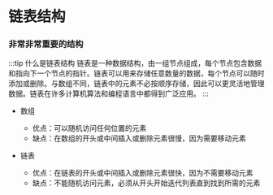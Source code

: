 # 链表结构

### 非常非常重要的结构

:::tip 什么是链表结构
链表是一种数据结构，由一组节点组成，每个节点包含数据和指向下一个节点的指针。链表可以用来存储任意数量的数据，每个节点可以随时添加或删除。与数组不同，链表中的元素不必按顺序存储，因此可以更灵活地管理数据。链表在许多计算机算法和编程语言中都得到广泛应用。
:::

- 数组

  - 优点：可以随机访问任何位置的元素
  - 缺点：在数组的开头或中间插入或删除元素很慢，因为需要移动元素

- 链表

  - 优点：在链表的开头或中间插入或删除元素很快，因为不需要移动元素
  - 缺点：不能随机访问元素，必须从开头开始迭代列表直到找到所需的元素
